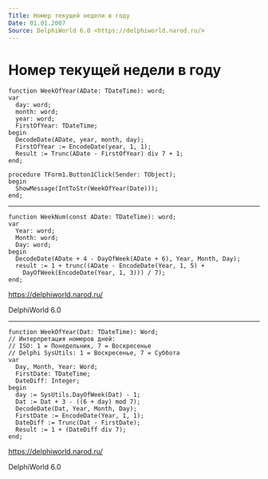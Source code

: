 ```yaml
---
Title: Номер текущей недели в году
Date: 01.01.2007
Source: DelphiWorld 6.0 <https://delphiworld.narod.ru/>
---
```



Номер текущей недели в году
====================

    function WeekOfYear(ADate: TDateTime): word;
    var
      day: word;
      month: word;
      year: word;
      FirstOfYear: TDateTime;
    begin
      DecodeDate(ADate, year, month, day);
      FirstOfYear := EncodeDate(year, 1, 1);
      Result := Trunc(ADate - FirstOfYear) div 7 + 1;
    end;
     
    procedure TForm1.Button1Click(Sender: TObject);
    begin
      ShowMessage(IntToStr(WeekOfYear(Date)));
    end;
     



 

 

------------------------------------------------------------------------

    function WeekNum(const ADate: TDateTime): word;
    var
      Year: word;
      Month: word;
      Day: word;
    begin
      DecodeDate(ADate + 4 - DayOfWeek(ADate + 6), Year, Month, Day);
      result := 1 + trunc((ADate - EncodeDate(Year, 1, 5) +
        DayOfWeek(EncodeDate(Year, 1, 3))) / 7);
    end;

<https://delphiworld.narod.ru/>

DelphiWorld 6.0

 

 

------------------------------------------------------------------------

    function WeekOfYear(Dat: TDateTime): Word;
    // Интерпретация номеров дней:
    // ISO: 1 = Понедельник, 7 = Воскресенье
    // Delphi SysUtils: 1 = Воскресенье, 7 = Суббота
    var
      Day, Month, Year: Word;
      FirstDate: TDateTime;
      DateDiff: Integer;
    begin
      day := SysUtils.DayOfWeek(Dat) - 1;
      Dat := Dat + 3 - ((6 + day) mod 7);
      DecodeDate(Dat, Year, Month, Day);
      FirstDate := EncodeDate(Year, 1, 1);
      DateDiff := Trunc(Dat - FirstDate);
      Result := 1 + (DateDiff div 7);
    end;

<https://delphiworld.narod.ru/>

DelphiWorld 6.0

 

 

